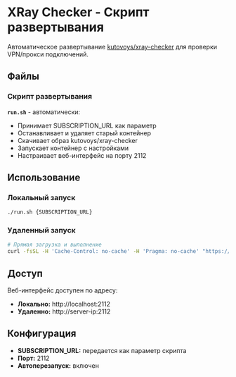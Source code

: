 # XRay Checker - Скрипт развертывания

Автоматическое развертывание [kutovoys/xray-checker](https://hub.docker.com/r/kutovoys/xray-checker) для проверки VPN/прокси подключений.

## Файлы

### Скрипт развертывания
**`run.sh`** - автоматически:
- Принимает SUBSCRIPTION_URL как параметр
- Останавливает и удаляет старый контейнер
- Скачивает образ kutovoys/xray-checker
- Запускает контейнер с настройками
- Настраивает веб-интерфейс на порту 2112

## Использование

### Локальный запуск
```bash
./run.sh {SUBSCRIPTION_URL}
```

### Удаленный запуск
```bash
# Прямая загрузка и выполнение
curl -fsSL -H 'Cache-Control: no-cache' -H 'Pragma: no-cache' "https://raw.githubusercontent.com/Beniamiiin/vpnnode/refs/heads/master/xray-checker/run.sh?nocache=$(uuidgen)" | bash -s {SUBSCRIPTION_URL}
```

## Доступ

Веб-интерфейс доступен по адресу:
- **Локально:** http://localhost:2112
- **Удаленно:** http://server-ip:2112

## Конфигурация

- **SUBSCRIPTION_URL:** передается как параметр скрипта
- **Порт:** 2112
- **Автоперезапуск:** включен 
